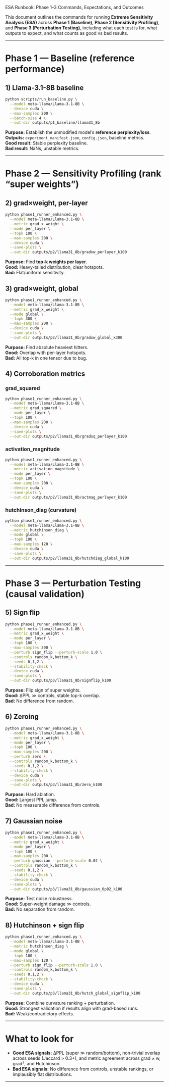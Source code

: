 ESA Runbook: Phase 1–3 Commands, Expectations, and Outcomes

This document outlines the commands for running **Extreme Sensitivity Analysis (ESA)** across **Phase 1 (Baseline)**, **Phase 2 (Sensitivity Profiling)**, and **Phase 3 (Perturbation Testing)**, including what each test is for, what outputs to expect, and what counts as good vs bad results.

---

# Phase 1 — Baseline (reference performance)

## 1) Llama-3.1-8B baseline
```bash
python scripts/run_baseline.py \
  --model meta-llama/Llama-3.1-8B \
  --device cuda \
  --max-samples 200 \
  --batch-size 4 \
  --out-dir outputs/p1_baseline/llama31_8b
```
**Purpose:** Establish the unmodified model’s **reference perplexity/loss**.  
**Outputs:** `experiment_manifest.json`, `config.json`, baseline metrics.  
**Good result:** Stable perplexity baseline.  
**Bad result:** NaNs, unstable metrics.

---

# Phase 2 — Sensitivity Profiling (rank “super weights”)

## 2) grad×weight, per-layer
```bash
python phase1_runner_enhanced.py \
  --model meta-llama/Llama-3.1-8B \
  --metric grad_x_weight \
  --mode per_layer \
  --topk 100 \
  --max-samples 200 \
  --device cuda \
  --save-plots \
  --out-dir outputs/p2/llama31_8b/gradxw_perlayer_k100
```
**Purpose:** Find **top-k weights per layer**.  
**Good:** Heavy-tailed distribution, clear hotspots.  
**Bad:** Flat/uniform sensitivity.

## 3) grad×weight, global
```bash
python phase1_runner_enhanced.py \
  --model meta-llama/Llama-3.1-8B \
  --metric grad_x_weight \
  --mode global \
  --topk 300 \
  --max-samples 200 \
  --device cuda \
  --save-plots \
  --out-dir outputs/p2/llama31_8b/gradxw_global_k300
```
**Purpose:** Find absolute heaviest hitters.  
**Good:** Overlap with per-layer hotspots.  
**Bad:** All top-k in one tensor due to bug.

## 4) Corroboration metrics
### grad_squared
```bash
python phase1_runner_enhanced.py \
  --model meta-llama/Llama-3.1-8B \
  --metric grad_squared \
  --mode per_layer \
  --topk 100 \
  --max-samples 200 \
  --device cuda \
  --save-plots \
  --out-dir outputs/p2/llama31_8b/gradsq_perlayer_k100
```

### activation_magnitude
```bash
python phase1_runner_enhanced.py \
  --model meta-llama/Llama-3.1-8B \
  --metric activation_magnitude \
  --mode per_layer \
  --topk 100 \
  --max-samples 200 \
  --device cuda \
  --save-plots \
  --out-dir outputs/p2/llama31_8b/actmag_perlayer_k100
```

### hutchinson_diag (curvature)
```bash
python phase1_runner_enhanced.py \
  --model meta-llama/Llama-3.1-8B \
  --metric hutchinson_diag \
  --mode global \
  --topk 100 \
  --max-samples 120 \
  --device cuda \
  --save-plots \
  --out-dir outputs/p2/llama31_8b/hutchdiag_global_k100
```

---

# Phase 3 — Perturbation Testing (causal validation)

## 5) Sign flip
```bash
python phase1_runner_enhanced.py \
  --model meta-llama/Llama-3.1-8B \
  --metric grad_x_weight \
  --mode per_layer \
  --topk 100 \
  --max-samples 200 \
  --perturb sign_flip --perturb-scale 1.0 \
  --controls random_k,bottom_k \
  --seeds 0,1,2 \
  --stability-check \
  --device cuda \
  --save-plots \
  --out-dir outputs/p3/llama31_8b/signflip_k100
```
**Purpose:** Flip sign of super weights.  
**Good:** ΔPPL ≫ controls, stable top-k overlap.  
**Bad:** No difference from random.

## 6) Zeroing
```bash
python phase1_runner_enhanced.py \
  --model meta-llama/Llama-3.1-8B \
  --metric grad_x_weight \
  --mode per_layer \
  --topk 100 \
  --max-samples 200 \
  --perturb zero \
  --controls random_k,bottom_k \
  --seeds 0,1,2 \
  --stability-check \
  --device cuda \
  --save-plots \
  --out-dir outputs/p3/llama31_8b/zero_k100
```
**Purpose:** Hard ablation.  
**Good:** Largest PPL jump.  
**Bad:** No measurable difference from controls.

## 7) Gaussian noise
```bash
python phase1_runner_enhanced.py \
  --model meta-llama/Llama-3.1-8B \
  --metric grad_x_weight \
  --mode per_layer \
  --topk 100 \
  --max-samples 200 \
  --perturb gaussian --perturb-scale 0.02 \
  --controls random_k,bottom_k \
  --seeds 0,1,2 \
  --stability-check \
  --device cuda \
  --save-plots \
  --out-dir outputs/p3/llama31_8b/gaussian_0p02_k100
```
**Purpose:** Test noise robustness.  
**Good:** Super-weight damage ≫ controls.  
**Bad:** No separation from random.

## 8) Hutchinson + sign flip
```bash
python phase1_runner_enhanced.py \
  --model meta-llama/Llama-3.1-8B \
  --metric hutchinson_diag \
  --mode global \
  --topk 100 \
  --max-samples 120 \
  --perturb sign_flip --perturb-scale 1.0 \
  --controls random_k,bottom_k \
  --seeds 0,1,2 \
  --stability-check \
  --device cuda \
  --save-plots \
  --out-dir outputs/p3/llama31_8b/hutch_global_signflip_k100
```
**Purpose:** Combine curvature ranking + perturbation.  
**Good:** Strongest validation if results align with grad-based runs.  
**Bad:** Weak/contradictory effects.

---

# What to look for
- **Good ESA signals:** ΔPPL (super ≫ random/bottom), non-trivial overlap across seeds (Jaccard > 0.3+), and metric agreement across grad × w, grad², and Hutchinson.  
- **Bad ESA signals:** No difference from controls, unstable rankings, or implausibly flat distributions.

---
